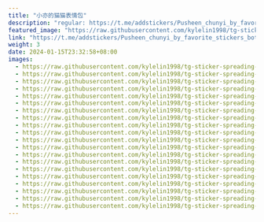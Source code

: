```yaml
---
title: "小亦的猫猫表情包"
description: "regular: https://t.me/addstickers/Pusheen_chunyi_by_favorite_stickers_bot"
featured_image: "https://raw.githubusercontent.com/kylelin1998/tg-sticker-spreading-worldwide-images/main/img/2f07ba55-721e-4539-95d1-e6b56b02a3c8.jpg"
link: "https://t.me/addstickers/Pusheen_chunyi_by_favorite_stickers_bot"
weight: 3
date: 2024-01-15T23:32:58+08:00
images:
  - https://raw.githubusercontent.com/kylelin1998/tg-sticker-spreading-worldwide-images/main/img/2f07ba55-721e-4539-95d1-e6b56b02a3c8.jpg
  - https://raw.githubusercontent.com/kylelin1998/tg-sticker-spreading-worldwide-images/main/img/11ed2e0b-e935-4362-a6ad-fc0c839ca1ca.jpg
  - https://raw.githubusercontent.com/kylelin1998/tg-sticker-spreading-worldwide-images/main/img/893cc666-0cce-44d7-94cb-b8e3b527c2ff.jpg
  - https://raw.githubusercontent.com/kylelin1998/tg-sticker-spreading-worldwide-images/main/img/830d15a9-fd56-4e96-960f-d5f4d3c263ed.jpg
  - https://raw.githubusercontent.com/kylelin1998/tg-sticker-spreading-worldwide-images/main/img/072fb0fd-d01a-4dc7-b514-d0adbea611bb.jpg
  - https://raw.githubusercontent.com/kylelin1998/tg-sticker-spreading-worldwide-images/main/img/fd64c99a-b0e8-42c7-9d83-66c84b732f14.jpg
  - https://raw.githubusercontent.com/kylelin1998/tg-sticker-spreading-worldwide-images/main/img/89ad80cf-b63e-46a5-a18e-6fd6aa13b1f6.jpg
  - https://raw.githubusercontent.com/kylelin1998/tg-sticker-spreading-worldwide-images/main/img/93c224da-3a70-4be8-a406-8f7fe2bc6b46.jpg
  - https://raw.githubusercontent.com/kylelin1998/tg-sticker-spreading-worldwide-images/main/img/293aeb4a-c7cf-40b0-b86a-e200c65ef101.jpg
  - https://raw.githubusercontent.com/kylelin1998/tg-sticker-spreading-worldwide-images/main/img/485bc771-feb4-497e-9693-99714350243d.jpg
  - https://raw.githubusercontent.com/kylelin1998/tg-sticker-spreading-worldwide-images/main/img/42ff308e-5fa6-42f4-8c7f-fe535a273af7.jpg
  - https://raw.githubusercontent.com/kylelin1998/tg-sticker-spreading-worldwide-images/main/img/60376c70-9c25-4a7b-afb5-4ec732b44de1.jpg
  - https://raw.githubusercontent.com/kylelin1998/tg-sticker-spreading-worldwide-images/main/img/2b49e719-2bb2-4098-99a3-5007ccceac2f.jpg
  - https://raw.githubusercontent.com/kylelin1998/tg-sticker-spreading-worldwide-images/main/img/4a42d9c2-ec58-4a8c-a79d-5f021f26eb69.jpg
  - https://raw.githubusercontent.com/kylelin1998/tg-sticker-spreading-worldwide-images/main/img/c36e38fe-3c28-448f-99d7-ed6087b452a8.jpg
  - https://raw.githubusercontent.com/kylelin1998/tg-sticker-spreading-worldwide-images/main/img/68e34ac1-fcec-4306-b301-7c66bd8b063d.jpg
  - https://raw.githubusercontent.com/kylelin1998/tg-sticker-spreading-worldwide-images/main/img/b9990525-0c28-4069-a6e1-638f5e38fccb.jpg
  - https://raw.githubusercontent.com/kylelin1998/tg-sticker-spreading-worldwide-images/main/img/c640ab55-babe-4d1d-a87e-68db4db43084.jpg
  - https://raw.githubusercontent.com/kylelin1998/tg-sticker-spreading-worldwide-images/main/img/9a44d979-6fb4-4dc8-9dfc-fe7afec191a9.jpg
  - https://raw.githubusercontent.com/kylelin1998/tg-sticker-spreading-worldwide-images/main/img/e14c8d41-1719-44bc-add6-102e94799a11.jpg
---
```

